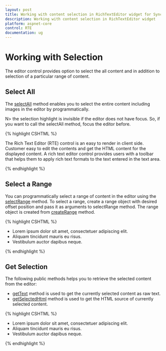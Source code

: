```yaml
---
layout: post
title: Working with content selection in RichTextEditor widget for Syncfusion Essential ASP.NET Core
description: Working with content selection in RichTextEditor widget
platform: aspnet-core
control: RTE
documentation: ug
---
```

# Working with Selection

The editor control provides option to select the all content and in addition to selection of a particular range of content. 

## Select All 

The [selectAll](https://help.syncfusion.com/js/api/ejrte#methods:selectall) method enables you to select the entire content including images in the editor by programmatically.

N> the selection highlight is invisible if the editor does not have focus. So, if you want to call the selectAll method, focus the editor before.

{% highlight CSHTML %}

<ej-rte id="rteSample" width="820px" select="selectAll">
    <e-content-template>
        <div>
            The Rich Text Editor (RTE) control is an easy to render in client side.
            Customer easy to edit the contents and get the HTML content for the displayed content.
            A rich text editor control provides users with a toolbar that helps them to apply rich text formats to the text entered in the text area.
        </div>
    </e-content-template> 
</ej-rte>

<script>
    function selectAll() {
        var editor = $("#rteSample").ejRTE("instance");
        editor.selectAll();
    }
</script>

{% endhighlight %}

## Select a Range 

You can programmatically select a range of content in the editor using the [selectRange](https://help.syncfusion.com/js/api/ejrte#methods:selectrange) method.  To select a range, create a range object with desired offset position and pass it as arguments to selectRange method. The range object is created from [createRange](http://help.syncfusion.com/js/api/ejrte#methods:createrange) method. 

{% highlight CSHTML %}

<ej-rte id="rteSample" width="820px">
    <e-content-template>
        <div>
            <ul>
                <li>Lorem ipsum dolor sit amet, consectetuer adipiscing elit.</li>
                <li>Aliquam tincidunt mauris eu risus.</li>
                <li>Vestibulum auctor dapibus neque.</li>
            </ul>
        </div>
    </e-content-template> 
</ej-rte>
<ej-button id="button" text="Select" click="select">

<script>
    function select() {
        var editor = $("#rteSample").ejRTE("instance");
        range = editor.createRange();
        var liTag = $(editor.getDocument().body).find("li");
        if (!editor._isIE8()) {
            range.setStart(liTag[1], 0);
            range.setEnd(liTag[2], 1);
        }
        else {
            range = editor.getDocument().body.createTextRange()
            range.moveToElementText(liTag[2]);
        }
        editor.selectRange(range);
    }
</script>

{% endhighlight %}

## Get Selection

The following public methods helps you to retrieve the selected content from the editor:

* [getText](https://help.syncfusion.com/js/api/ejrte#methods:gettext) method is used to get the currently selected content as raw text.
* [getSelectedHtml](https://help.syncfusion.com/js/api/ejrte#methods:getselectedhtml) method is used to get the HTML source of currently selected content.

{% highlight CSHTML %}

<ej-rte id="rteSample" width="820px">
    <e-content-template>
        <div>
            <ul>
                <li>Lorem ipsum dolor sit amet, consectetuer adipiscing elit.</li>
                <li>Aliquam tincidunt mauris eu risus.</li>
                <li>Vestibulum auctor dapibus neque.</li>
            </ul>
        </div>
    </e-content-template> 
</ej-rte>
<ej-button id="button" text="Select" click="select">

<script>
    function select() {
        var editor = $("#rteSample").ejRTE("instance");
        var selectedText = editor.getText();
        var selectedHtml = editor.getSelectedHtml();
        alert(selectedHtml);
    }
</script>

{% endhighlight %}